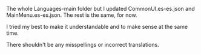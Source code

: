 The whole Languages-main folder but I updated CommonUI.es-es.json and MainMenu.es-es.json. The rest is the same, for now.

I tried my best to make it understandable and to make sense at the same time.

There shouldn't be any misspellings or incorrect translations. 

